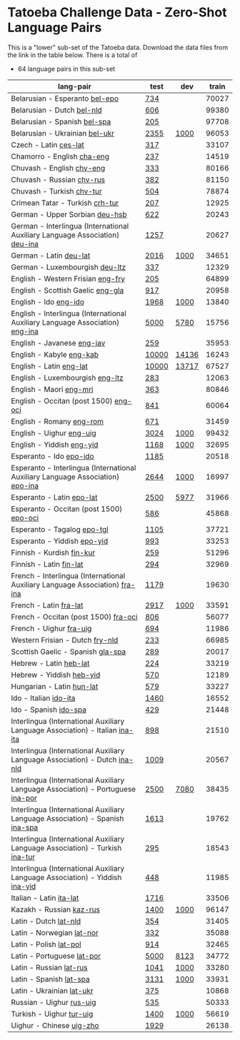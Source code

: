 # Tatoeba Challenge Data - Zero-Shot Language Pairs

This is a "lower" sub-set of the Tatoeba data.
Download the data files from the link in the table below.
There is a total of

* 64  language pairs in this sub-set

| lang-pair |    test    |    dev     |    train   |
|-----------|------------|------------|------------|
|        Belarusian - Esperanto  [bel-epo](https://object.pouta.csc.fi/Tatoeba-Challenge/bel-epo.tar)  | [       734 ](../data/test/bel-epo/test.txt)|            |      70027 |
|            Belarusian - Dutch  [bel-nld](https://object.pouta.csc.fi/Tatoeba-Challenge/bel-nld.tar)  | [       606 ](../data/test/bel-nld/test.txt)|            |      99380 |
|          Belarusian - Spanish  [bel-spa](https://object.pouta.csc.fi/Tatoeba-Challenge/bel-spa.tar)  | [       205 ](../data/test/bel-spa/test.txt)|            |      97708 |
|        Belarusian - Ukrainian  [bel-ukr](https://object.pouta.csc.fi/Tatoeba-Challenge/bel-ukr.tar)  | [      2355 ](../data/test/bel-ukr/test.txt)| [      1000 ](../data/dev/bel-ukr/dev.txt)|      96053 |
|                 Czech - Latin  [ces-lat](https://object.pouta.csc.fi/Tatoeba-Challenge/ces-lat.tar)  | [       317 ](../data/test/ces-lat/test.txt)|            |      33107 |
|            Chamorro - English  [cha-eng](https://object.pouta.csc.fi/Tatoeba-Challenge/cha-eng.tar)  | [       237 ](../data/test/cha-eng/test.txt)|            |      14519 |
|             Chuvash - English  [chv-eng](https://object.pouta.csc.fi/Tatoeba-Challenge/chv-eng.tar)  | [       333 ](../data/test/chv-eng/test.txt)|            |      80166 |
|             Chuvash - Russian  [chv-rus](https://object.pouta.csc.fi/Tatoeba-Challenge/chv-rus.tar)  | [       382 ](../data/test/chv-rus/test.txt)|            |      81150 |
|             Chuvash - Turkish  [chv-tur](https://object.pouta.csc.fi/Tatoeba-Challenge/chv-tur.tar)  | [       504 ](../data/test/chv-tur/test.txt)|            |      78874 |
|       Crimean Tatar - Turkish  [crh-tur](https://object.pouta.csc.fi/Tatoeba-Challenge/crh-tur.tar)  | [       207 ](../data/test/crh-tur/test.txt)|            |      12925 |
|        German - Upper Sorbian  [deu-hsb](https://object.pouta.csc.fi/Tatoeba-Challenge/deu-hsb.tar)  | [       622 ](../data/test/deu-hsb/test.txt)|            |      20243 |
|  German - Interlingua (International Auxiliary Language Association)  [deu-ina](https://object.pouta.csc.fi/Tatoeba-Challenge/deu-ina.tar)  | [      1257 ](../data/test/deu-ina/test.txt)|            |      20627 |
|                German - Latin  [deu-lat](https://object.pouta.csc.fi/Tatoeba-Challenge/deu-lat.tar)  | [      2016 ](../data/test/deu-lat/test.txt)| [      1000 ](../data/dev/deu-lat/dev.txt)|      34651 |
|        German - Luxembourgish  [deu-ltz](https://object.pouta.csc.fi/Tatoeba-Challenge/deu-ltz.tar)  | [       337 ](../data/test/deu-ltz/test.txt)|            |      12329 |
|     English - Western Frisian  [eng-fry](https://object.pouta.csc.fi/Tatoeba-Challenge/eng-fry.tar)  | [       205 ](../data/test/eng-fry/test.txt)|            |      64899 |
|     English - Scottish Gaelic  [eng-gla](https://object.pouta.csc.fi/Tatoeba-Challenge/eng-gla.tar)  | [       917 ](../data/test/eng-gla/test.txt)|            |      20958 |
|                 English - Ido  [eng-ido](https://object.pouta.csc.fi/Tatoeba-Challenge/eng-ido.tar)  | [      1968 ](../data/test/eng-ido/test.txt)| [      1000 ](../data/dev/eng-ido/dev.txt)|      13840 |
|  English - Interlingua (International Auxiliary Language Association)  [eng-ina](https://object.pouta.csc.fi/Tatoeba-Challenge/eng-ina.tar)  | [      5000 ](../data/test/eng-ina/test.txt)| [      5780 ](../data/dev/eng-ina/dev.txt)|      15756 |
|            English - Javanese  [eng-jav](https://object.pouta.csc.fi/Tatoeba-Challenge/eng-jav.tar)  | [       259 ](../data/test/eng-jav/test.txt)|            |      35953 |
|              English - Kabyle  [eng-kab](https://object.pouta.csc.fi/Tatoeba-Challenge/eng-kab.tar)  | [     10000 ](../data/test/eng-kab/test.txt)| [     14136 ](../data/dev/eng-kab/dev.txt)|      16243 |
|               English - Latin  [eng-lat](https://object.pouta.csc.fi/Tatoeba-Challenge/eng-lat.tar)  | [     10000 ](../data/test/eng-lat/test.txt)| [     13717 ](../data/dev/eng-lat/dev.txt)|      67527 |
|       English - Luxembourgish  [eng-ltz](https://object.pouta.csc.fi/Tatoeba-Challenge/eng-ltz.tar)  | [       283 ](../data/test/eng-ltz/test.txt)|            |      12063 |
|               English - Maori  [eng-mri](https://object.pouta.csc.fi/Tatoeba-Challenge/eng-mri.tar)  | [       363 ](../data/test/eng-mri/test.txt)|            |      80846 |
|  English - Occitan (post 1500)  [eng-oci](https://object.pouta.csc.fi/Tatoeba-Challenge/eng-oci.tar)  | [       841 ](../data/test/eng-oci/test.txt)|            |      60064 |
|              English - Romany  [eng-rom](https://object.pouta.csc.fi/Tatoeba-Challenge/eng-rom.tar)  | [       671 ](../data/test/eng-rom/test.txt)|            |      31459 |
|              English - Uighur  [eng-uig](https://object.pouta.csc.fi/Tatoeba-Challenge/eng-uig.tar)  | [      3024 ](../data/test/eng-uig/test.txt)| [      1000 ](../data/dev/eng-uig/dev.txt)|      99432 |
|             English - Yiddish  [eng-yid](https://object.pouta.csc.fi/Tatoeba-Challenge/eng-yid.tar)  | [      1168 ](../data/test/eng-yid/test.txt)| [      1000 ](../data/dev/eng-yid/dev.txt)|      32695 |
|               Esperanto - Ido  [epo-ido](https://object.pouta.csc.fi/Tatoeba-Challenge/epo-ido.tar)  | [      1185 ](../data/test/epo-ido/test.txt)|            |      20518 |
|  Esperanto - Interlingua (International Auxiliary Language Association)  [epo-ina](https://object.pouta.csc.fi/Tatoeba-Challenge/epo-ina.tar)  | [      2644 ](../data/test/epo-ina/test.txt)| [      1000 ](../data/dev/epo-ina/dev.txt)|      16997 |
|             Esperanto - Latin  [epo-lat](https://object.pouta.csc.fi/Tatoeba-Challenge/epo-lat.tar)  | [      2500 ](../data/test/epo-lat/test.txt)| [      5977 ](../data/dev/epo-lat/dev.txt)|      31966 |
|  Esperanto - Occitan (post 1500)  [epo-oci](https://object.pouta.csc.fi/Tatoeba-Challenge/epo-oci.tar)  | [       586 ](../data/test/epo-oci/test.txt)|            |      45868 |
|           Esperanto - Tagalog  [epo-tgl](https://object.pouta.csc.fi/Tatoeba-Challenge/epo-tgl.tar)  | [      1105 ](../data/test/epo-tgl/test.txt)|            |      37721 |
|           Esperanto - Yiddish  [epo-yid](https://object.pouta.csc.fi/Tatoeba-Challenge/epo-yid.tar)  | [       993 ](../data/test/epo-yid/test.txt)|            |      33253 |
|             Finnish - Kurdish  [fin-kur](https://object.pouta.csc.fi/Tatoeba-Challenge/fin-kur.tar)  | [       259 ](../data/test/fin-kur/test.txt)|            |      51296 |
|               Finnish - Latin  [fin-lat](https://object.pouta.csc.fi/Tatoeba-Challenge/fin-lat.tar)  | [       294 ](../data/test/fin-lat/test.txt)|            |      32969 |
|  French - Interlingua (International Auxiliary Language Association)  [fra-ina](https://object.pouta.csc.fi/Tatoeba-Challenge/fra-ina.tar)  | [      1179 ](../data/test/fra-ina/test.txt)|            |      19630 |
|                French - Latin  [fra-lat](https://object.pouta.csc.fi/Tatoeba-Challenge/fra-lat.tar)  | [      2917 ](../data/test/fra-lat/test.txt)| [      1000 ](../data/dev/fra-lat/dev.txt)|      33591 |
|  French - Occitan (post 1500)  [fra-oci](https://object.pouta.csc.fi/Tatoeba-Challenge/fra-oci.tar)  | [       806 ](../data/test/fra-oci/test.txt)|            |      56077 |
|               French - Uighur  [fra-uig](https://object.pouta.csc.fi/Tatoeba-Challenge/fra-uig.tar)  | [       694 ](../data/test/fra-uig/test.txt)|            |      11986 |
|       Western Frisian - Dutch  [fry-nld](https://object.pouta.csc.fi/Tatoeba-Challenge/fry-nld.tar)  | [       233 ](../data/test/fry-nld/test.txt)|            |      66985 |
|     Scottish Gaelic - Spanish  [gla-spa](https://object.pouta.csc.fi/Tatoeba-Challenge/gla-spa.tar)  | [       289 ](../data/test/gla-spa/test.txt)|            |      20017 |
|                Hebrew - Latin  [heb-lat](https://object.pouta.csc.fi/Tatoeba-Challenge/heb-lat.tar)  | [       224 ](../data/test/heb-lat/test.txt)|            |      33219 |
|              Hebrew - Yiddish  [heb-yid](https://object.pouta.csc.fi/Tatoeba-Challenge/heb-yid.tar)  | [       570 ](../data/test/heb-yid/test.txt)|            |      12189 |
|             Hungarian - Latin  [hun-lat](https://object.pouta.csc.fi/Tatoeba-Challenge/hun-lat.tar)  | [       579 ](../data/test/hun-lat/test.txt)|            |      33227 |
|                 Ido - Italian  [ido-ita](https://object.pouta.csc.fi/Tatoeba-Challenge/ido-ita.tar)  | [      1460 ](../data/test/ido-ita/test.txt)|            |      16552 |
|                 Ido - Spanish  [ido-spa](https://object.pouta.csc.fi/Tatoeba-Challenge/ido-spa.tar)  | [       429 ](../data/test/ido-spa/test.txt)|            |      21448 |
|  Interlingua (International Auxiliary Language Association) - Italian  [ina-ita](https://object.pouta.csc.fi/Tatoeba-Challenge/ina-ita.tar)  | [       898 ](../data/test/ina-ita/test.txt)|            |      21510 |
|  Interlingua (International Auxiliary Language Association) - Dutch  [ina-nld](https://object.pouta.csc.fi/Tatoeba-Challenge/ina-nld.tar)  | [      1009 ](../data/test/ina-nld/test.txt)|            |      20567 |
|  Interlingua (International Auxiliary Language Association) - Portuguese  [ina-por](https://object.pouta.csc.fi/Tatoeba-Challenge/ina-por.tar)  | [      2500 ](../data/test/ina-por/test.txt)| [      7080 ](../data/dev/ina-por/dev.txt)|      38435 |
|  Interlingua (International Auxiliary Language Association) - Spanish  [ina-spa](https://object.pouta.csc.fi/Tatoeba-Challenge/ina-spa.tar)  | [      1613 ](../data/test/ina-spa/test.txt)|            |      19762 |
|  Interlingua (International Auxiliary Language Association) - Turkish  [ina-tur](https://object.pouta.csc.fi/Tatoeba-Challenge/ina-tur.tar)  | [       295 ](../data/test/ina-tur/test.txt)|            |      18543 |
|  Interlingua (International Auxiliary Language Association) - Yiddish  [ina-yid](https://object.pouta.csc.fi/Tatoeba-Challenge/ina-yid.tar)  | [       448 ](../data/test/ina-yid/test.txt)|            |      11985 |
|               Italian - Latin  [ita-lat](https://object.pouta.csc.fi/Tatoeba-Challenge/ita-lat.tar)  | [      1716 ](../data/test/ita-lat/test.txt)|            |      33506 |
|              Kazakh - Russian  [kaz-rus](https://object.pouta.csc.fi/Tatoeba-Challenge/kaz-rus.tar)  | [      1400 ](../data/test/kaz-rus/test.txt)| [      1000 ](../data/dev/kaz-rus/dev.txt)|      96147 |
|                 Latin - Dutch  [lat-nld](https://object.pouta.csc.fi/Tatoeba-Challenge/lat-nld.tar)  | [       354 ](../data/test/lat-nld/test.txt)|            |      31405 |
|             Latin - Norwegian  [lat-nor](https://object.pouta.csc.fi/Tatoeba-Challenge/lat-nor.tar)  | [       332 ](../data/test/lat-nor/test.txt)|            |      35088 |
|                Latin - Polish  [lat-pol](https://object.pouta.csc.fi/Tatoeba-Challenge/lat-pol.tar)  | [       914 ](../data/test/lat-pol/test.txt)|            |      32465 |
|            Latin - Portuguese  [lat-por](https://object.pouta.csc.fi/Tatoeba-Challenge/lat-por.tar)  | [      5000 ](../data/test/lat-por/test.txt)| [      8123 ](../data/dev/lat-por/dev.txt)|      34772 |
|               Latin - Russian  [lat-rus](https://object.pouta.csc.fi/Tatoeba-Challenge/lat-rus.tar)  | [      1041 ](../data/test/lat-rus/test.txt)| [      1000 ](../data/dev/lat-rus/dev.txt)|      33280 |
|               Latin - Spanish  [lat-spa](https://object.pouta.csc.fi/Tatoeba-Challenge/lat-spa.tar)  | [      3131 ](../data/test/lat-spa/test.txt)| [      1000 ](../data/dev/lat-spa/dev.txt)|      33931 |
|             Latin - Ukrainian  [lat-ukr](https://object.pouta.csc.fi/Tatoeba-Challenge/lat-ukr.tar)  | [       375 ](../data/test/lat-ukr/test.txt)|            |      10868 |
|              Russian - Uighur  [rus-uig](https://object.pouta.csc.fi/Tatoeba-Challenge/rus-uig.tar)  | [       535 ](../data/test/rus-uig/test.txt)|            |      50333 |
|              Turkish - Uighur  [tur-uig](https://object.pouta.csc.fi/Tatoeba-Challenge/tur-uig.tar)  | [      1400 ](../data/test/tur-uig/test.txt)| [      1000 ](../data/dev/tur-uig/dev.txt)|      56619 |
|              Uighur - Chinese  [uig-zho](https://object.pouta.csc.fi/Tatoeba-Challenge/uig-zho.tar)  | [      1929 ](../data/test/uig-zho/test.txt)|            |      26138 |
